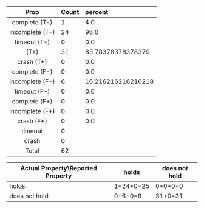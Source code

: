 
| Prop | Count | percent |
|:----:|:------|:--|
|complete   (T-)|1| 4.0 |
|incomplete (T-)|24|96.0 |
|timeout    (T-)|0|0.0 |
|           (T+)|31|83.78378378378379 |
|crash      (T+)|0|0.0 |
|complete   (F-)|0|0.0 |
|incomplete (F-)|6|16.216216216216218 |
|timeout    (F-)|0|0.0 |
|complete   (F+)|0|0.0 |
|incomplete (F+)|0|0.0 |
|crash      (F+)|0|0.0 |
|timeout        |0|
|crash          |0|
|Total          |62|

| Actual Property\Reported Property | holds | does not hold |
|------------------------------------|-------|---------------|
| holds | 1+24+0=25 | 0+0+0=0 |
| does not hold | 0+6+0=6 | 31+0=31 |

